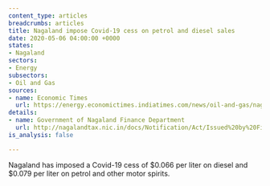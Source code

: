 ```yaml
---
content_type: articles
breadcrumbs: articles
title: Nagaland impose Covid-19 cess on petrol and diesel sales
date: 2020-05-06 04:00:00 +0000
states:
- Nagaland
sectors:
- Energy
subsectors:
- Oil and Gas
sources:
- name: Economic Times
  url: https://energy.economictimes.indiatimes.com/news/oil-and-gas/nagaland-impose-covid-19-cess-on-petrol-and-diesel-sales/75463708
details:
- name: Government of Nagaland Finance Department
  url: http://nagalandtax.nic.in/docs/Notification/Act/Issued%20by%20Finance%20Department/Petroleum/2020/Petroleum_Cess_Covid19.pdf
is_analysis: false

---
```

Nagaland has imposed a Covid-19 cess of $0.066 per liter on diesel and $0.079 per liter on petrol and other motor spirits.